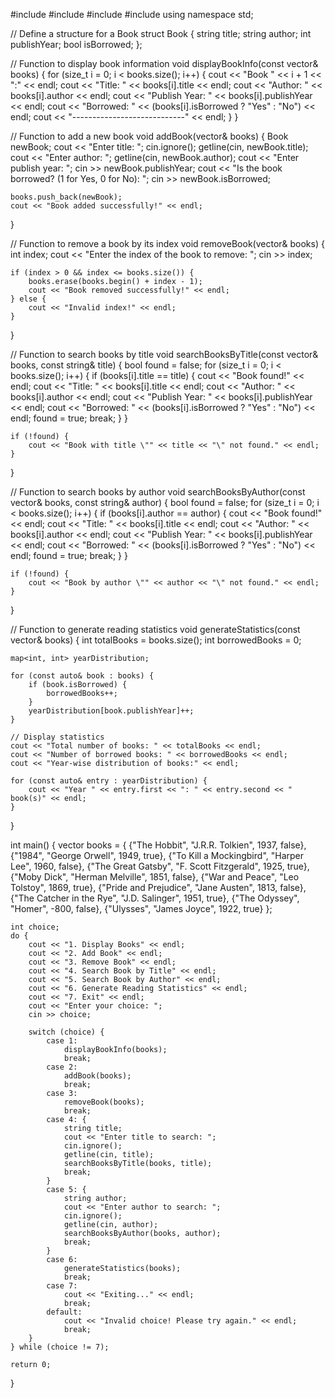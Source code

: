 #include <iostream>
#include <string>
#include <vector>
#include <map>
using namespace std;

// Define a structure for a Book
struct Book {
    string title;
    string author;
    int publishYear;
    bool isBorrowed;
};

// Function to display book information
void displayBookInfo(const vector<Book>& books) {
    for (size_t i = 0; i < books.size(); i++) {
        cout << "Book " << i + 1 << ":" << endl;
        cout << "Title: " << books[i].title << endl;
        cout << "Author: " << books[i].author << endl;
        cout << "Publish Year: " << books[i].publishYear << endl;
        cout << "Borrowed: " << (books[i].isBorrowed ? "Yes" : "No") << endl;
        cout << "----------------------------" << endl;
    }
}

// Function to add a new book
void addBook(vector<Book>& books) {
    Book newBook;
    cout << "Enter title: ";
    cin.ignore();
    getline(cin, newBook.title);
    cout << "Enter author: ";
    getline(cin, newBook.author);
    cout << "Enter publish year: ";
    cin >> newBook.publishYear;
    cout << "Is the book borrowed? (1 for Yes, 0 for No): ";
    cin >> newBook.isBorrowed;

    books.push_back(newBook);
    cout << "Book added successfully!" << endl;
}

// Function to remove a book by its index
void removeBook(vector<Book>& books) {
    int index;
    cout << "Enter the index of the book to remove: ";
    cin >> index;

    if (index > 0 && index <= books.size()) {
        books.erase(books.begin() + index - 1);
        cout << "Book removed successfully!" << endl;
    } else {
        cout << "Invalid index!" << endl;
    }
}

// Function to search books by title
void searchBooksByTitle(const vector<Book>& books, const string& title) {
    bool found = false;
    for (size_t i = 0; i < books.size(); i++) {
        if (books[i].title == title) {
            cout << "Book found!" << endl;
            cout << "Title: " << books[i].title << endl;
            cout << "Author: " << books[i].author << endl;
            cout << "Publish Year: " << books[i].publishYear << endl;
            cout << "Borrowed: " << (books[i].isBorrowed ? "Yes" : "No") << endl;
            found = true;
            break;
        }
    }

    if (!found) {
        cout << "Book with title \"" << title << "\" not found." << endl;
    }
}

// Function to search books by author
void searchBooksByAuthor(const vector<Book>& books, const string& author) {
    bool found = false;
    for (size_t i = 0; i < books.size(); i++) {
        if (books[i].author == author) {
            cout << "Book found!" << endl;
            cout << "Title: " << books[i].title << endl;
            cout << "Author: " << books[i].author << endl;
            cout << "Publish Year: " << books[i].publishYear << endl;
            cout << "Borrowed: " << (books[i].isBorrowed ? "Yes" : "No") << endl;
            found = true;
            break;
        }
    }

    if (!found) {
        cout << "Book by author \"" << author << "\" not found." << endl;
    }
}

// Function to generate reading statistics
void generateStatistics(const vector<Book>& books) {
    int totalBooks = books.size();
    int borrowedBooks = 0;

    map<int, int> yearDistribution;

    for (const auto& book : books) {
        if (book.isBorrowed) {
            borrowedBooks++;
        }
        yearDistribution[book.publishYear]++;
    }

    // Display statistics
    cout << "Total number of books: " << totalBooks << endl;
    cout << "Number of borrowed books: " << borrowedBooks << endl;
    cout << "Year-wise distribution of books:" << endl;

    for (const auto& entry : yearDistribution) {
        cout << "Year " << entry.first << ": " << entry.second << " book(s)" << endl;
    }
}

int main() {
    vector<Book> books = {
        {"The Hobbit", "J.R.R. Tolkien", 1937, false},
        {"1984", "George Orwell", 1949, true},
        {"To Kill a Mockingbird", "Harper Lee", 1960, false},
        {"The Great Gatsby", "F. Scott Fitzgerald", 1925, true},
        {"Moby Dick", "Herman Melville", 1851, false},
        {"War and Peace", "Leo Tolstoy", 1869, true},
        {"Pride and Prejudice", "Jane Austen", 1813, false},
        {"The Catcher in the Rye", "J.D. Salinger", 1951, true},
        {"The Odyssey", "Homer", -800, false},
        {"Ulysses", "James Joyce", 1922, true}
    };

    int choice;
    do {
        cout << "1. Display Books" << endl;
        cout << "2. Add Book" << endl;
        cout << "3. Remove Book" << endl;
        cout << "4. Search Book by Title" << endl;
        cout << "5. Search Book by Author" << endl;
        cout << "6. Generate Reading Statistics" << endl;
        cout << "7. Exit" << endl;
        cout << "Enter your choice: ";
        cin >> choice;

        switch (choice) {
            case 1:
                displayBookInfo(books);
                break;
            case 2:
                addBook(books);
                break;
            case 3:
                removeBook(books);
                break;
            case 4: {
                string title;
                cout << "Enter title to search: ";
                cin.ignore();
                getline(cin, title);
                searchBooksByTitle(books, title);
                break;
            }
            case 5: {
                string author;
                cout << "Enter author to search: ";
                cin.ignore();
                getline(cin, author);
                searchBooksByAuthor(books, author);
                break;
            }
            case 6:
                generateStatistics(books);
                break;
            case 7:
                cout << "Exiting..." << endl;
                break;
            default:
                cout << "Invalid choice! Please try again." << endl;
                break;
        }
    } while (choice != 7);

    return 0;
}

